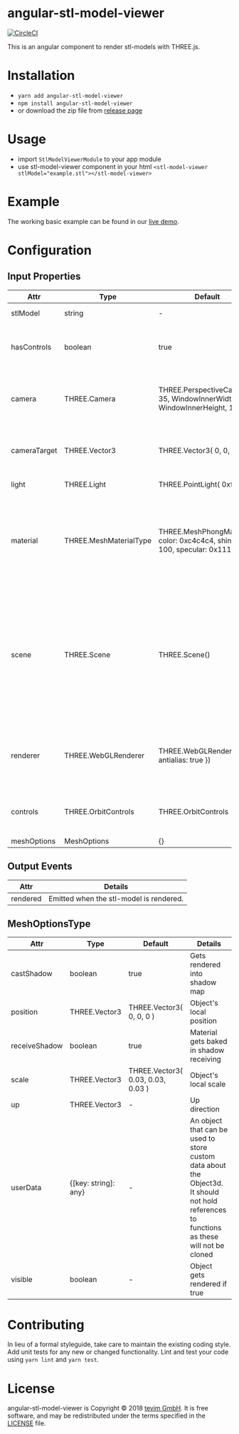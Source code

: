 angular-stl-model-viewer
==

[![CircleCI][circleci-svg]][circleci]

This is an angular component to render stl-models with THREE.js.

Installation
==
- `yarn add angular-stl-model-viewer`
- `npm install angular-stl-model-viewer`
- or download the zip file from [release page][releases]

Usage
==
- import `StlModelViewerModule` to your app module
- use stl-model-viewer component in your html `<stl-model-viewer stlModel="example.stl"></stl-model-viewer>`


Example
=

The working basic example can be found in our [live demo][live-demo].

Configuration
==
## Input Properties
| Attr         | Type                   | Default                                                                          | Details                                            |
| ------------ | ---------------------- | -------------------------------------------------------------------------------- |--------------------------------------------------- |
| stlModel     | string                 | -                                                                                | Path to stl-model                                  |
| hasControls  | boolean                | true                                                                             | If true, the user can interact with the stl-model  |
| camera       | THREE.Camera           | THREE.PerspectiveCamera( 35, WindowInnerWidth / WindowInnerHeight, 1, 15 )       | The projection mode used for rendering the scene   |
| cameraTarget | THREE.Vector3          | THREE.Vector3( 0, 0, 0 )                                                         | The orientation point for the camera               |
| light        | THREE.Light            | THREE.PointLight( 0xffffff )                                                     | Illuminates the scene                              |
| material     | THREE.MeshMaterialType | THREE.MeshPhongMaterial({ color: 0xc4c4c4, shininess: 100, specular: 0x111111 }) | Casts more precisely the possible materials assignable to a [                                                                                                                                [Mesh]] object |
| scene        | THREE.Scene            | THREE.Scene()                                                                    | Scenes allow you to set up what and where is to be rendered by                                                                                                                               three.js. This is where you place objects, lights and cameras |
| renderer     | THREE.WebGLRenderer    | THREE.WebGLRenderer({ antialias: true })                                         | Displays your beautifully crafted scenes using WebGL |
| controls     | THREE.OrbitControls    | THREE.OrbitControls                                                              | Allow the camera to orbit around a target          |
| meshOptions  | MeshOptions            | {}                                                                               | -                                                  |

## Output Events
| Attr       | Details                                  |
| ---------- | ---------------------------------------- |
| rendered   |  Emitted when the stl-model is rendered. |


## MeshOptionsType

| Attr          | Type                 | Default                         | Details                                 |
| ------------- | -------------------- | ------------------------------- | --------------------------------------- |
| castShadow    | boolean              | true                            | Gets rendered into shadow map |
| position      | THREE.Vector3        | THREE.Vector3( 0, 0, 0 )          | Object's local position |
| receiveShadow | boolean              | true                            | Material gets baked in shadow receiving |
| scale         | THREE.Vector3        | THREE.Vector3( 0.03, 0.03, 0.03 ) | Object's local scale |
| up            | THREE.Vector3        | -                               | Up direction |
| userData      | {[key: string]: any} | -                               | An object that can be used to store custom data about the Object3d. It should not hold references to functions as                                                                            these will not be cloned |
| visible       | boolean              | -                               | Object gets rendered if true |

Contributing
===
In lieu of a formal styleguide, take care to maintain the existing coding style. Add unit tests for any new or changed functionality. Lint and test your code using `yarn lint` and `yarn test`.

License
===

angular-stl-model-viewer is Copyright © 2018 [tevim GmbH][tevim]. It is free software, and may be redistributed under the terms specified in the [LICENSE][license] file.

[circleci]: https://circleci.com/gh/tevim/angular-stl-model-viewer
[circleci-svg]: https://circleci.com/gh/tevim/angular-stl-model-viewer.svg?style=svg
[license]: https://github.com/tevim/angular-stl-model-viewer/blob/master/LICENSE
[releases]: https://github.com/tevim/angular-stl-model-viewer/releases
[tevim]: https://www.tevim.com
[live-demo]: https://tevim.github.io/angular-stl-model-viewer/examples/basic/dist/my-app/
